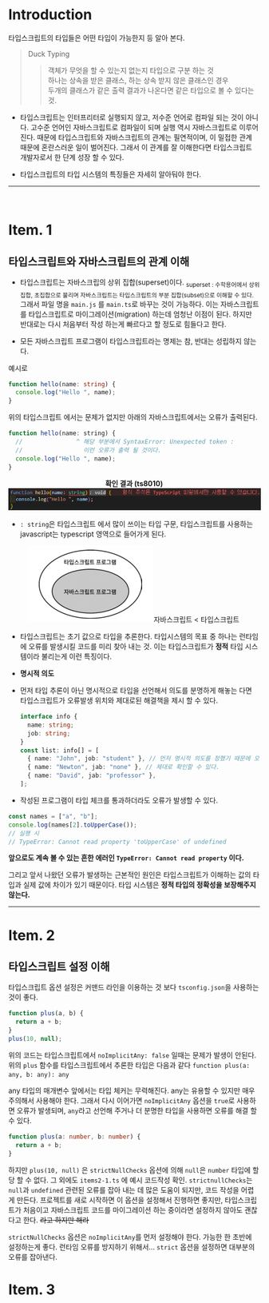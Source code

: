 # Introduction

타입스크립트의 타입들은 어떤 타입이 가능한지 등 알아 본다.

> Duck Typing
>
> > 객체가 무엇을 할 수 있는지 없는지 타입으로 구분 하는 것  
> >  하나는 상속을 받은 클래스, 하는 상속 받지 않은 클래스인 경우  
> >  두개의 클래스가 같은 출력 결과가 나온다면 같은 타입으로 볼 수 있다는 것.

- 타입스크립트는 인터프리터로 실행되지 않고, 저수준 언어로 컴파일 되는 것이 아니다.
  고수준 언어인 자바스크립트로 컴파일이 되며 실행 역시 자바스크립트로 이루어 진다.
  때문에 타입스크립트와 자바스크립트의 관계는 필연적이며, 이 밀접한 관계 때문에 혼란스러운 일이 벌어진다.
  그래서 이 관계를 잘 이해한다면 타입스크립트 개발자로서 한 단계 성장 할 수 있다.

- 타입스크립트의 타입 시스템의 특징들은 자세히 알아둬야 한다.

---

<br>

# Item. 1

## 타입스크립트와 자바스크립트의 관계 이해

- 타입스크립트는 자바스크립의 상위 집합(superset)이다.
  <sub>superset : 수학용어에서 상위집합, 초집합으로 불리며 자바스크립트는 타입스크립트의 부분 집합(subset)으로 이해할 수 있다.</sub>
  그래서 파일 명을 `main.js` 를 `main.ts`로 바꾸는 것이 가능하다.
  이는 자바스크립트를 타입스크립트로 마이그레이션(migration) 하는데 엄청난 이점이 된다.
  하지만 반대로는 다시 처음부터 작성 하는게 빠르다고 할 정도로 힘들다고 한다.

- 모든 자바스크립트 프로그램이 타입스크립트라는 명제는 참, 반대는 성립하지 않는다.

예시로

```typescript
function hello(name: string) {
  console.log("Hello ", name);
}
```

위의 타입스크립트 에서는 문제가 없지만 아래의 자바스크립트에서는 오류가 출력된다.

```javascript
function hello(name: string) {
  //               ^ 해당 부분에서 SyntaxError: Unexpected token :
  //                 이런 오류가 출력 될 것이다.
  console.log("Hello ", name);
}
```

<p align="center"><b>확인 결과 (ts8010)</b><img src="../../effective_typescript/images/img1-1.png" border="1"></p>

- `: string`은 타입스크립트 에서 많이 쓰이는 타입 구문, 타입스크립트를 사용하는 javascript는 typescript 영역으로 들어가게 된다.
<p align="center"><img src="../../effective_typescript/images/img1-2.png">자바스크립트 < 타입스크립트 </p>

- 타입스크립트는 초기 값으로 타입을 추론한다.
  타입시스템의 목표 중 하나는 런타임에 오류를 발생시킬 코드를 미리 찾아 내는 것.
  이는 타입스크립트가 **정적** 타입 시스템이라 불리는게 이런 특징이다.

- **명시적 의도**
- 먼저 타입 추론이 아닌 명시적으로 타입을 선언해서 의도를 분명하게 해놓는 다면 타입스크립트가
  오류발생 위치와 제대로된 해결책을 제시 할 수 있다.

  ```typescript
  interface info {
    name: string;
    job: string;
  }
  const list: info[] = [
    { name: "John", job: "student" }, // 먼저 명시적 의도를 정했기 때문에 오류의 원인과 해결책을
    { name: "Newton", jab: "none" }, // 제대로 확인할 수 있다.
    { name: "David", jab: "professor" },
  ];
  ```

- 작성된 프로그램이 타입 체크를 통과하더라도 오류가 발생할 수 있다.

```typescript
const names = ["a", "b"];
console.log(names[2].toUpperCase());
// 실행 시
// TypeError: Cannot read property 'toUpperCase' of undefined
```

<b>앞으로도 계속 볼 수 있는 흔한 에러인 `TypeError: Cannot read property` 이다.</b>
<br>

그리고 앞서 나왔던 오류가 발생하는 근본적인 원인은 타입스크립트가 이해하는 값의 타입과 실제 값에 차이가 있기 때문이다.
타입 시스템은 **정적 타입의 정확성을 보장해주지 않는다.**

---

# Item. 2

## 타입스크립트 설정 이해

타입스크립트 옵션 설정은 커맨드 라인을 이용하는 것 보다 `tsconfig.json`을 사용하는 것이 좋다.

```typescript
function plus(a, b) {
  return a + b;
}
plus(10, null);
```

위의 코드는 타입스크립트에서 `noImplicitAny: false` 일때는 문제가 발생이 안된다.
위의 `plus` 함수를 타입스크립트에서 추론한 타입은 다음과 같다
`function plus(a: any, b: any): any`

any 타입의 매개변수 앞에서는 타입 체커는 무력해진다. any는 유용할 수 있지만 매우 주의해서 사용해야 한다.
그래서 다시 이어가면 `noImplicitAny` 옵션을 `true`로 사용하면 오류가 발생되며, `any`라고 선언해 주거나 더 분명한 타입을 사용하면 오류를 해결 할 수 있다.

```typescript
function plus(a: number, b: number) {
  return a + b;
}
```

하지만 `plus(10, null)` 은 `strictNullChecks` 옵션에 의해 `null`은 `number` 타입에 할당 할 수 없다.
그 외에도 `items2-1.ts` 에 예시 코드작성 확인.
`strictnullChecks`는 `null`과 `undefined` 관련된 오류를 잡아 내는 데 많은 도움이 되지만, 코드 작성을 어렵게 만든다.
프로젝트를 새로 시작하면 이 옵션을 설정해서 진행하면 좋지만, 타입스크립트가 처음이고 자바스크립트 코드를 마이그레이션 하는 중이라면 설정하지 않아도 괜찮다고 한다. ~~라고 하지만 해라~~

`strictNullChecks` 옵션은 `noImplicitAny`를 먼저 설정해야 한다. 가능한 한 초반에 설정하는게 좋다. 런타임 오류를 방지하기 위해서...
`strict` 옵션을 설정하면 대부분의 오류를 잡아낸다.

# Item. 3

##
